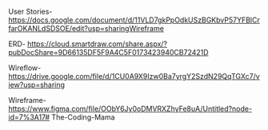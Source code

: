 User Stories- https://docs.google.com/document/d/11VLD7gkPpOdkUSzBGKbvP57YFBlCrfarOKANLdSDSOE/edit?usp=sharingWireframe

ERD- https://cloud.smartdraw.com/share.aspx/?pubDocShare=9D66135DF5F9A4C5F0173423940CB72421D

Wireflow- https://drive.google.com/file/d/1CU0A9X9Izw0Ba7yrgY2SzdN29QqTGXc7/view?usp=sharing

Wireframe- https://www.figma.com/file/OObY6Jy0oDMVRXZhyFe8uA/Untitled?node-id=7%3A17# The-Coding-Mama

